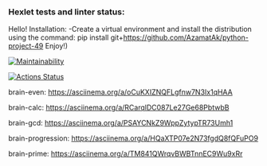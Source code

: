 ### Hexlet tests and linter status:

Hello! 
Installation:
-Create a virtual environment and install the distribution using the command: 
 pip install git+https://github.com/AzamatAk/python-project-49
Enjoy!)


[![Maintainability](https://api.codeclimate.com/v1/badges/c6fa73cafe3e858b92f7/maintainability)](https://codeclimate.com/github/AzamatAk/python-project-49/maintainability)

[![Actions Status](https://github.com/AzamatAk/python-project-49/workflows/hexlet-check/badge.svg)](https://github.com/AzamatAk/python-project-49/actions)

brain-even: https://asciinema.org/a/oCuKXIZNQFLgfnw7N3Ix1qHAA

brain-calc: https://asciinema.org/a/RCarqlDC087Le27Ge68PbtwbB

brain-gcd: https://asciinema.org/a/PSAYCNkZ9WppZytypTR73Umh1

brain-progression: https://asciinema.org/a/HQaXTP07e2N73fgdQ8fQFuPO9

brain-prime: https://asciinema.org/a/TM841QWrqvBWBTnnEC9Wu9xRr
